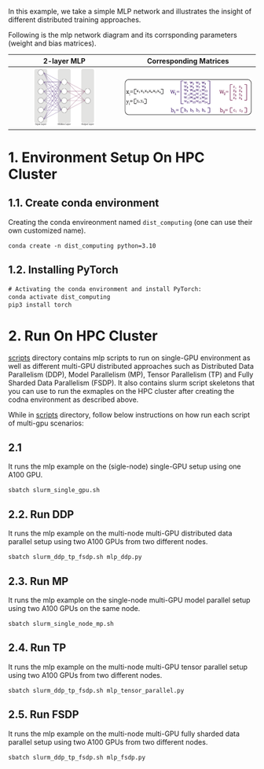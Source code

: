 In this example, we take a simple MLP network and illustrates the insight of different distributed training approaches.

Following is the mlp network diagram and its corrsponding parameters (weight and bias matrices).

| 2-layer MLP | Corresponding Matrices |
|:-----:|:-----:|
| <img src="figures/mlp_network.png" style="width: 60%;"/>| <img src="figures/mlp_matrices.png"/> |

# 1. Environment Setup On HPC Cluster
## 1.1. Create conda environment
Creating the conda envireonment named `dist_computing` (one can use their own customized name).
```{code} bash
conda create -n dist_computing python=3.10
```
## 1.2. Installing PyTorch
```{code} bash
# Activating the conda environment and install PyTorch:
conda activate dist_computing
pip3 install torch
```

# 2. Run On HPC Cluster
[scripts](scripts/) directory contains mlp scripts to run on single-GPU environment as well as different multi-GPU distributed approaches such as Distributed Data Parallelism (DDP), Model Parallelism (MP), Tensor Parallelism (TP) and Fully Sharded Data Parallelism (FSDP). It also contains slurm script skeletons that you can use to run the exmaples on the HPC cluster after creating the codna environment as described above.

While in [scripts](scripts/) directory, follow below instructions on how run each script of multi-gpu scenarios:
## 2.1
It runs the mlp example on the (sigle-node) single-GPU setup using one A100 GPU.
```{code}bash
sbatch slurm_single_gpu.sh 
```
## 2.2. Run DDP
It runs the mlp example on the multi-node multi-GPU distributed data parallel setup using two A100 GPUs from two different nodes. 
```{code}bash
sbatch slurm_ddp_tp_fsdp.sh mlp_ddp.py
```
## 2.3. Run MP
It runs the mlp example on the single-node multi-GPU model parallel setup using two A100 GPUs on the same node. 
```{code}bash
sbatch slurm_single_node_mp.sh 
```
## 2.4. Run TP
It runs the mlp example on the multi-node multi-GPU tensor parallel setup using two A100 GPUs from two different nodes. 
```{code}bash
sbatch slurm_ddp_tp_fsdp.sh mlp_tensor_parallel.py 
```
## 2.5. Run FSDP
It runs the mlp example on the multi-node multi-GPU fully sharded data parallel setup using two A100 GPUs from two different nodes. 
```{code}bash
sbatch slurm_ddp_tp_fsdp.sh mlp_fsdp.py 
```